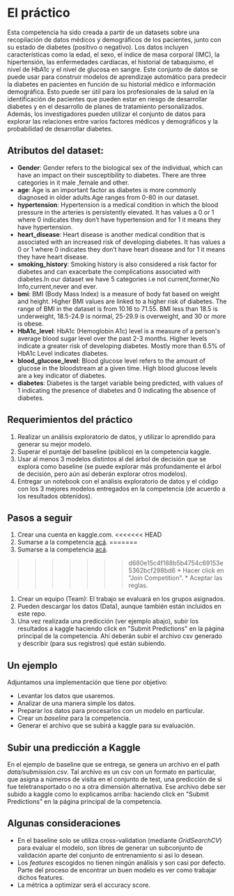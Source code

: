 # El práctico


Esta competencia ha sido creada a partir de un datasets sobre una recopilación de datos médicos y demográficos de los pacientes, junto con su estado de diabetes (positivo o negativo). Los datos incluyen características como la edad, el sexo, el índice de masa corporal (IMC), la hipertensión, las enfermedades cardíacas, el historial de tabaquismo, el nivel de HbA1c y el nivel de glucosa en sangre. Este conjunto de datos se puede usar para construir modelos de aprendizaje automático para predecir la diabetes en pacientes en función de su historial médico e información demográfica. Esto puede ser útil para los profesionales de la salud en la identificación de pacientes que pueden estar en riesgo de desarrollar diabetes y en el desarrollo de planes de tratamiento personalizados. Además, los investigadores pueden utilizar el conjunto de datos para explorar las relaciones entre varios factores médicos y demográficos y la probabilidad de desarrollar diabetes.


## Atributos del dataset:
 * **Gender**: Gender refers to the biological sex of the individual, which can have an impact on their susceptibility to diabetes. There are three categories in it male ,female and other.
 * **age**: Age is an important factor as diabetes is more commonly diagnosed in older adults.Age ranges from 0-80 in our dataset.
 * **hypertension**: Hypertension is a medical condition in which the blood pressure in the arteries is persistently elevated. It has values a 0 or 1 where 0 indicates they don’t have hypertension and for 1 it means they have hypertension.
 * **heart_disease**: Heart disease is another medical condition that is associated with an increased risk of developing diabetes. It has values a 0 or 1 where 0 indicates they don’t have heart disease and for 1 it means they have heart disease.
 * **smoking_history**: Smoking history is also considered a risk factor for diabetes and can exacerbate the complications associated with diabetes.In our dataset we have 5 categories i.e not current,former,No Info,current,never and ever.
 * **bmi**: BMI (Body Mass Index) is a measure of body fat based on weight and height. Higher BMI values are linked to a higher risk of diabetes. The range of BMI in the dataset is from 10.16 to 71.55. BMI less than 18.5 is underweight, 18.5-24.9 is normal, 25-29.9 is overweight, and 30 or more is obese.
 * **HbA1c_level**: HbA1c (Hemoglobin A1c) level is a measure of a person's average blood sugar level over the past 2-3 months. Higher levels indicate a greater risk of developing diabetes. Mostly more than 6.5% of HbA1c Level indicates diabetes.
 * **blood_glucose_level**: Blood glucose level refers to the amount of glucose in the bloodstream at a given time. High blood glucose levels are a key indicator of diabetes.
 * **diabetes**: Diabetes is the target variable being predicted, with values of 1 indicating the presence of diabetes and 0 indicating the absence of diabetes.


## Requerimientos del práctico

1. Realizar un análisis exploratorio de datos, y utilizar lo aprendido para generar su mejor modelo.
1. Superar el puntaje del baseline (público) en la competencia kaggle.
1. Usar al menos 3 modelos distintos al del árbol de decisión que se explora como baseline (se puede explorar más profundamente el árbol de decisión, pero aún así deberán explorar otros modelos).
1. Entregar un notebook con el análisis exploratorio de datos y el código con los 3 mejores modelos entregados en la competencia (de acuerdo a los resultados obtenidos).

## Pasos a seguir

1. Crear una cuenta en kaggle.com.
<<<<<<< HEAD
1. Sumarse a la competencia [acá](https://www.kaggle.com/t/ab02324355724927a10210025856f985).
=======
1. Sumarse a la competencia [acá](https://www.kaggle.com/t/ffbd02f08a14443194f84dff7b8c2f1f).
>>>>>>> d680e15c4f188b5b4754c69153e5362bcf298bd6
    * Hacer click en "Join Competition".
    * Aceptar las reglas.
1. Crear un equipo (Team): El trabajo se evaluará en los grupos asignados.
1. Pueden descargar los datos (Data), aunque también están incluidos en este repo.
1. Una vez realizada una predicción (ver ejemplo abajo), subir los resultados a kaggle haciendo click en "Submit Predictions" en la página principal de la competencia. Ahí deberán subir el archivo csv generado y describir (para sus registros) qué están subiendo.

## Un ejemplo

Adjuntamos una implementación que tiene por objetivo:

* Levantar los datos que usaremos.
* Analizar de una manera simple los datos.
* Preparar los datos para procesarlos con un modelo en particular.
* Crear un *baseline* para la competencia.
* Generar el archivo que se subirá a kaggle para su evaluación.

## Subir una predicción a Kaggle

En el ejemplo de baseline que se entrega, se genera un archivo en el path *data/submission.csv*. Tal archivo es un csv con un formato en particular, que asigna a números de visita en el conjunto de test, una predicción de si fue teletransportado o no a otra dimensión alternativa.
Ese archivo debe ser subido a kaggle como lo explicamos arriba: haciendo click en "Submit Predictions" en la página principal de la competencia.

## Algunas consideraciones

* En el baseline solo se utiliza cross-validation (mediante *GridSearchCV*) para evaluar el modelo, son libres de generar un subconjunto de validación aparte del conjunto de entrenamiento si así lo desean.
* Los *features* escogidos no tienen ningún análisis y son casi por defecto. Parte del proceso de encontrar un buen modelo es ver como trabajar dichos features.
* La métrica a optimizar será el accuracy score.
